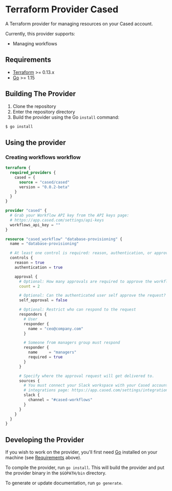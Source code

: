 # Terraform Provider Cased

A Terraform provider for managing resources on your Cased account.

Currently, this provider supports:

- Managing workflows

## Requirements

-	[Terraform](https://www.terraform.io/downloads.html) >= 0.13.x
-	[Go](https://golang.org/doc/install) >= 1.15

## Building The Provider

1. Clone the repository
1. Enter the repository directory
1. Build the provider using the Go `install` command:

```sh
$ go install
```

## Using the provider

### Creating workflows workflow

```tf
terraform {
  required_providers {
    cased = {
      source = "cased/cased"
      version = "0.0.2-beta"
    }
  }
}

provider "cased" {
  # Grab your Workflow API key from the API keys page:
  # https://app.cased.com/settings/api-keys
  workflows_api_key = ""
}

resource "cased_workflow" "database-provisioning" {
  name = "database-provisioning"

  # At least one control is required: reason, authentication, or approval.
  controls {
    reason = true
    authentication = true

    approval {
      # Optional: How many approvals are required to approve the workflow. (Default: 1)
      count = 2

      # Optional: Can the authenticated user self approve the request? (Default: false)
      self_approval = false

      # Optional: Restrict who can respond to the request
      responders {
        # User
        responder {
          name = "ceo@company.com"
        }

        # Someone from managers group must respond
        responder {
          name     = "managers"
          required = true
        }
      }

      # Specify where the approval request will get delivered to.
      sources {
        # You must connect your Slack workspace with your Cased account on your
        # integrations page: https://app.cased.com/settings/integrations
        slack {
          channel = "#cased-workflows"
        }
      }
    }
  }
}
```

## Developing the Provider

If you wish to work on the provider, you'll first need [Go](http://www.golang.org) installed on your machine (see [Requirements](#requirements) above).

To compile the provider, run `go install`. This will build the provider and put the provider binary in the `$GOPATH/bin` directory.

To generate or update documentation, run `go generate`.
